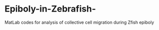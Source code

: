 # Epiboly-in-Zebrafish-
MatLab codes for analysis of collective cell migration during Zfish epiboly
